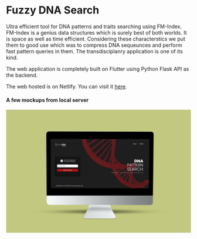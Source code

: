 # Fuzzy DNA Search
Ultra efficient tool for DNA patterns and traits searching using FM-Index. FM-Index is a genius data structures which is surely best of both worlds. It is space as well as time efficient. Considering these characterstics we put them to good use which was to compress DNA sequeunces and perform fast pattern queries in them. The transdisciplanry application is one of its kind. 

The web application is completely built on Flutter using Python Flask API as the backend.

The web hosted is on Netlify. You can visit it [here](https://fuzzydna.netlify.app/).

#### A few mockups from local server
![Homepage](https://github.com/FaazAbidi/Fuzzy-DNA-Search/blob/main/mockups/homepage.jpg)
